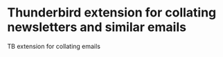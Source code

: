 # Thunderbird extension for collating newsletters and similar emails
TB extension for collating emails
